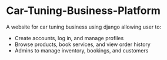 # Car-Tuning-Business-Platform
A website for car tuning business using django allowing user to:
- Create accounts, log in, and manage profiles
- Browse products, book services, and view order history
- Admins to manage inventory, bookings, and customers
